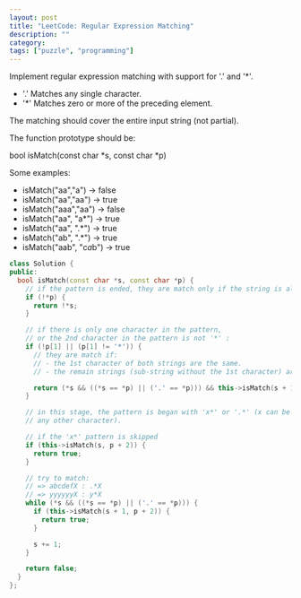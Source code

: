 ```yaml
---
layout: post
title: "LeetCode: Regular Expression Matching"
description: ""
category:
tags: ["puzzle", "programming"]
---
```


Implement regular expression matching with support for '.' and '*'.

* '.' Matches any single character.
* '*' Matches zero or more of the preceding element.

The matching should cover the entire input string (not partial).

The function prototype should be:

bool isMatch(const char *s, const char *p)

Some examples:

* isMatch("aa","a") → false
* isMatch("aa","aa") → true
* isMatch("aaa","aa") → false
* isMatch("aa", "a*") → true
* isMatch("aa", ".*") → true
* isMatch("ab", ".*") → true
* isMatch("aab", "c*a*b") → true

~~~ cpp
class Solution {
public:
  bool isMatch(const char *s, const char *p) {
    // if the pattern is ended, they are match only if the string is also ended.
    if (!*p) {
      return !*s;
    }

    // if there is only one character in the pattern,
    // or the 2nd character in the pattern is not '*' :
    if (!p[1] || (p[1] != '*')) {
      // they are match if:
      // - the 1st character of both strings are the same.
      // - the remain strings (sub-string without the 1st character) are matched.

      return (*s && ((*s == *p) || ('.' == *p))) && this->isMatch(s + 1, p + 1);
    }

    // in this stage, the pattern is began with 'x*' or '.*' (x can be
    // any other character).

    // if the 'x*' pattern is skipped
    if (this->isMatch(s, p + 2)) {
      return true;
    }

    // try to match:
    // => abcdefX : .*X
    // => yyyyyyX : y*X
    while (*s && ((*s == *p) || ('.' == *p))) {
      if (this->isMatch(s + 1, p + 2)) {
        return true;
      }

      s += 1;
    }

    return false;
  }
};
~~~
